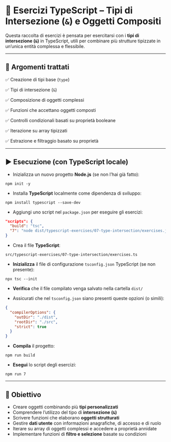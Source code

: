 # 📘 Esercizi TypeScript – Tipi di Intersezione (`&`) e Oggetti Compositi

Questa raccolta di esercizi è pensata per esercitarsi con i **tipi di intersezione (`&`)** in TypeScript, utili per combinare più strutture tipizzate in un’unica entità complessa e flessibile.

---

## 🧠 Argomenti trattati

✅ Creazione di tipi base (`type`)

✅ Tipi di intersezione (`&`)

✅ Composizione di oggetti complessi

✅ Funzioni che accettano oggetti composti

✅ Controlli condizionali basati su proprietà booleane

✅ Iterazione su array tipizzati

✅ Estrazione e filtraggio basato su proprietà

---

## ▶️ Esecuzione (con TypeScript locale)

* Inizializza un nuovo progetto **Node.js** (se non l’hai già fatto):

```
npm init -y
```

* Installa **TypeScript** localmente come dipendenza di sviluppo:

```
npm install typescript --save-dev
```

* Aggiungi uno script nel `package.json` per eseguire gli esercizi:

```json
"scripts": {
  "build": "tsc",
  "7": "node dist/typescript-exercises/07-type-intersection/exercises.js"
}
```

* Crea il file **TypeScript**:

```
src/typescript-exercises/07-type-intersection/exercises.ts
```

* **Inizializza** il file di configurazione `tsconfig.json` TypeScript (se non presente):

```
npx tsc --init
```

* **Verifica** che il file compilato venga salvato nella cartella `dist/`

* Assicurati che nel `tsconfig.json` siano presenti queste opzioni (o simili):

```json
{
  "compilerOptions": {
    "outDir": "./dist",
    "rootDir": "./src",
    "strict": true
  }
}
```

* **Compila** il progetto:

```
npm run build
```

* **Esegui** lo script degli esercizi:

```
npm run 7
```

---

## 🎯 Obiettivo

* Creare oggetti combinando più **tipi personalizzati**
* Comprendere l’utilizzo del tipo di **intersezione (`&`)**
* Scrivere funzioni che elaborano **oggetti strutturati**
* Gestire **dati utente** con informazioni anagrafiche, di accesso e di ruolo
* Iterare su array di oggetti complessi e accedere a proprietà annidate
* Implementare funzioni di **filtro e selezione** basate su condizioni